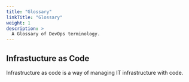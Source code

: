 ```yaml
---
title: "Glossary"
linkTitle: "Glossary"
weight: 1
description: >
  A Glossary of DevOps terminology.
---
```


## Infrastucture as Code

Infrastructure as code is a way of managing IT infrastructure with code.
